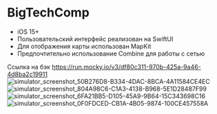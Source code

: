 # BigTechComp
* iOS 15+
* Пользовательский интерфейс реализован на SwiftUI
* Для отображения карты использован MapKit
* Предпочтительно использование Combine для работы с сетью

Ссылка на бэк https://run.mocky.io/v3/df80c311-970b-425a-9a46-4d8ba2c19911  
![simulator_screenshot_50B276D8-B334-4DAC-8BCA-4A11584CE4EC](https://github.com/artyushinsergei/BigTechComp/assets/43203983/97d4f8da-2bb7-4b0f-805a-7fca83f74df8)
![simulator_screenshot_804A98C6-C1A3-4138-B968-5E1D28487F99](https://github.com/artyushinsergei/BigTechComp/assets/43203983/bc644687-51bf-42fc-88ca-30ed8ab1ae8d)
![simulator_screenshot_6FA21BB5-D105-45A9-9B64-15C343698C16](https://github.com/artyushinsergei/BigTechComp/assets/43203983/4ee5a8f9-ad3e-480d-a0ea-5f1df001cd99)
![simulator_screenshot_0F0FDCED-CB1A-4B05-9874-100CE457558A](https://github.com/artyushinsergei/BigTechComp/assets/43203983/c5021009-2497-4af8-ab57-e94995475c38)
